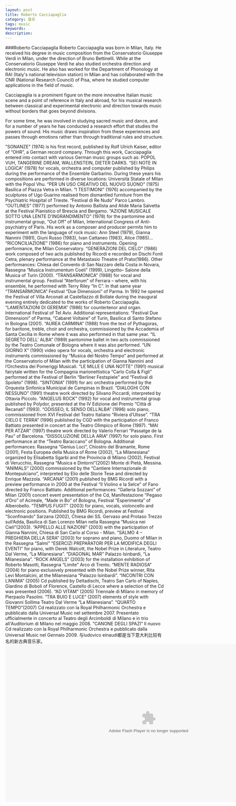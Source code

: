 ```yaml
---
layout: post
title: Roberto Cacciapaglia
category: 音乐
tags: music
keywords: 
description: 
---
```

###Roberto Cacciapaglia
Roberto Cacciapaglia was born in Milan, Italy. He received his degree in music composition from the Conservatorio Giuseppe Verdi in Milan, under the direction of Bruno Bettinelli. While at the Conservatorio Giuseppe Verdi he also studied orchestra direction and electronic music. He also has worked for the Department of Phonology at RAI (Italy's national television station) in Milan and has collaborated with the CNR (National Research Council) of Pisa, where he studied computer applications in the field of music.
 
Cacciapaglia is a prominent figure on the more innovative Italian music scene and a point of reference in Italy and abroad, for his musical research between classical and experimental electronic and direction towards music without borders that goes beyond divisions.
 
For some time, he was involved in studying sacred music and dance, and for a number of years he has conducted a research effort that studies the powers of sound. His music draws inspiration from these experiences and passes through emotions rather than through traditional rules and structure.
 
”SONANZE” (1974) is his first record, published by Rolf Ulrich Kaiser, editor of “OHR”, a German record company. Through this work, Cacciapaglia entered into contact with various German music groups such as: POPOL VUH, TANGERINE DREAM, WALLENSTEIN, DIETER DARKS.
“SEI NOTE IN LOGICA” (1978) for vocals, orchestra and computer published by Philips during the performance of the Ensemble Garbarino.
During these years his compositions are performed in diverse locations: Università Statale of Milan with the Popol Vhu.
“PER UN USO CREATIVO DEL NUOVO SUONO” (1975) Basilica of Piazza Vetra in Milan.
“I TESTIMONI” (1976) accompanied by the sculptures of Ugo Guarino realised from dismantled furniture from the Psychiatric Hospital of Trieste. “Festival di Re Nudo” Parco Lambro. “OUTLINES” (1977) performed by Antonio Ballista and Alide Maria Salvetta at the Festival Pianistico of Brescia and Bergamo.
“AZIONE MUSICALE SOTTO UNA LENTE D’INGRANDIMENTO” (1978) for the pantomime and instrumental group, “Out Off” of Milan, International Congress of Anti-psychiatry of Paris.
His work as a composer and producer permits him to experiment with the language of rock music: Ann Steel (1979), Gianna Nannini (1981), Giuni Russo (1983), Ivan Cattaneo (1983), Alice (1985)...
“RICONCILIAZIONE” (1986) for piano and instruments. Opening performance, the Milan Conservatory.
“GENERAZIONI DEL CIELO” (1986) work composed of two acts published by Ricordi e recorded on Dischi Fonit Cetra, plenary performance at the Metastasio Theatre of Prato(1986). Other performances: Chiesa del Convento di San Nazzaro della Costa in Novara, Rassegna “Musica Instrumentum Coeli” (1999), Lingotto– Salone della Musica of Turin (2000).
“TRANSARMONICA” (1988) for vocal and instrumental group. Festival “Aterforum” of Ferrara – where, with his ensemble, he performed with Terry Riley “In C”.
In that same year “TRANSARMONICA” Festival “Due Dimensioni” of Parma. In 1992 he opened the Festival of Villa Arconati at Castellazzo di Bollate during the inaugural evening entirely dedicated to the works of Roberto Cacciapaglia.
“LAMENTAZIONI DI GEREMIA” (1986) for countertenor and organ. International Festival of Tel Aviv. Additional representations: “Festival Due Dimensioni” of Parma, “Cabaret Voltaire” of Turin, Basilica di Santo Stefano in Bologna (2001).
“AUREA CARMINA” (1988) from the text of Pythagoras, for baritone, treble, choir and orchestra, commissioned by the Accademia of Santa Cecilia in Rome where it was also performed in that same year.
“IL SEGRETO DELL’ ALBA” (1989) pantomime ballet in two acts commissioned by the Teatro Comunale of Bologna where it was also performed.
“UN GIORNO X” (1990) video opera for vocals, orchestra and electronic instruments commissioned by “Musica del Nostro Tempo” and performed at the Conservatorio of Milan with the participation of Gianna Nannini and l’Orchestra dei Pomeriggi Musicali.
“LE MILLE E UNA NOTTE” (1991) musical fairytale written for the Compagnia marionettistica “Carlo Colla & Figli” performed at the Festival of Berlin “Berliner Festspiele” and “Festival di Spoleto” (1998).
“SINTONIA” (1991) for arc orchestra performed by the Orquesta Sinfonica Municipal de Campinas in Brazil.
“DIALOGHI CON NESSUNO” (1991) theatre work directed by Silvano Piccardi, interpreted by Ottavia Piccolo.
“ANGELUS ROCK” (1992) for vocal and instrumental group published by Polydor, presented at the IV Edizione del Premio “Città di Recanati” (1993).
“ODISSEO, IL SENSO DELL’ALBA” (1996) solo piano, commissioned from XVI Festival del Teatro Italiano “Riviera d’Ulisse”.
“TRA CIELO E TERRA” (1996) published by CGD with the participation of Franco Battiato presented in concert at the Teatro Olimpico of Rome (1997).
“MAI PER ATZAR” (1997) theatre work directed by Valerio Ferrari “Passatge de la Pau” of Barcelona.
“DISSOLUZIONE DELLA ARIA” (1997) for solo piano. First performance at the “Teatro Baraccano” of Bologna. Additional performances: Rassegna “Genius Loci”, Chiostro del Bramante, Rome (2001), Festa Europea della Musica of Rome (2002), “La Milanesiana” organized by Elisabetta Sgarbi and the Provincia di Milano (2002), Festival di Verucchio, Rassegna “Musica e Dintorni”(2002) Monte di Pietà, Messina.
“ANIMALS” (2000) commissioned by the “Cantiere Internazionale di Montepulciano”, interpreted by Elio delle Storie Tese and directed by Enrique Mazzola.
“ARCANA” (2001) published by BMG Ricordi with a preview performance in 2000 at the Festival “Il Violino e la Selce” of Fano directed by Franco Battiato. Additional performances: “Galleria Sozzani” of Milan (2001) concert event presentation of the Cd, Manifestazione “Pegaso d’Oro” of Acireale, “Made in Bo” of Bologna, Festival “Esperimenta” of Alberobello.
“TEMPUS FUGIT” (2003) for piano, vocals, violoncello and electronic positions. Published by BMG Ricordi, preview at Festival “Sconfinando” Sarzana (2002), Chiesa dei SS. Gervaso and Protaso Trezzo sull’Adda, Basilica di San Lorenzo Milan nella Rassegna “Musica nei Cieli”(2003).
“APPELLO ALLE NAZIONI” (2003) with the participation of Gianna Nannini, Chiesa di San Carlo al Corso - Milan.
“SALMO 4 – PREGHIERA DELLA SERA” (2003) for soprano and piano, Duomo of Milan in the Rassegna “Salmi”
“ESERCIZI PREPARATORI PER LA MODIFICA DEGLI EVENTI” for piano, with Derek Walcott, the Nobel Prize in Literature, Teatro Dal Verme, “La Milanesiana”.
“DIAGONAL MAR” Palazzo Isinbardi, “La Milanesiana”.
“ROCK ANGELS” (2003) for the installation exhibition of Roberto Masotti, Rassegna “Limite” Arco di Trento.
“MENTE RADIOSA” (2004) for piano exclusively presented with the Nobel Prize winner, Rita Levi Montalcini, at the Milanesiana “Palazzo Isinbardi”.
“INCONTRI CON L’ANIMA” (2005) Cd published by Deltadischi, Teatro San Carlo of Naples, Giardino di Boboli of Florence, Castello di Lecce where a selection of the Cd was presented (2006).
“AD VITAM” (2005) Triennale di Milano in memory of Pierpaolo Pasolini.
“TRA BUIO E LUCE” (2007) elements of style with Giovanni Sollima Teatro Dal Verme “La Milanesiana”.
“QUARTO TEMPO”(2007) Cd realizzato con la Royal Philharmonic Orchestra e pubblicato dalla Universal Music nel settembre 2007. Presentato ufficialmente in concerto al Teatro degli Arcimboldi di Milano e in trio all'Auditorium di Milano nel maggio 2008.
“CANONE DEGLI SPAZI” Il nuovo Cd realizzato con la Royal Philharmonic Orchestra e pubblicato dalla Universal Music nel Gennaio 2009.
与ludovico einaudi都是当下意大利比较有名的新古典音乐家。
<embed src="http://www.xiami.com/widget/43825048_1769695405,1769695404,3657051,3657098,3657086,1769695412,3657085,3657100,1769695411,3657056,3657094,1769695408,3657050,3657052,1769695413,3657062,1769695410,3657053,1769695407,3657103,_909_500_5695c1_457cb4_1/multiPlayer.swf" type="application/x-shockwave-flash" width="909" height="500" wmode="opaque"></embed>



